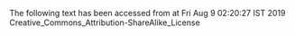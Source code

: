 The following text has been accessed from at Fri Aug 9 02:20:27 IST 2019
Creative_Commons_Attribution-ShareAlike_License

